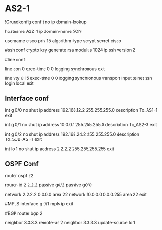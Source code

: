# AS2-1

!Grundkonfig
conf t
no ip domain-lookup

hostname AS2-1
ip domain-name 5CN

username cisco priv 15 algorithm-type scrypt secret cisco

#ssh conf
crypto key generate rsa modulus 1024
ip ssh version 2


#line conf

line con 0 
exec-time 0 0
logging synchronous
exit

line vty 0 15
exec-time 0 0
logging synchronous
transport input telnet ssh
login local
exit


## Interface conf

int g 0/0
  no shut
  ip address 192.168.12.2 255.255.255.0
  description To_AS1-1
  exit

int g 0/1
  no shut
  ip address 10.0.0.1 255.255.255.0
  description To_AS2-3
  exit

int g 0/2
  no shut
  ip address 192.168.24.2 255.255.255.0
  description To_SUB-AS1-1
  exit

int lo 1
  no shut
  ip address 2.2.2.2 255.255.255.255
  exit

## OSPF Conf

router ospf 22

router-id 2.2.2.2 
passive g0/2
passive g0/0

network 2.2.2.2 0.0.0.0 area 22
network 10.0.0.0 0.0.0.255 area 22
exit


#MPLS
interface g 0/1
mpls ip
exit


#BGP
router bgp 2

neighbor 3.3.3.3 remote-as 2
neighbor 3.3.3.3 update-source lo 1
